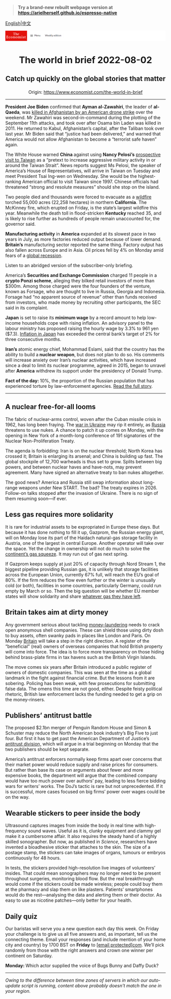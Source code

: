 > **Try a brand-new rebuilt webpage version at https://arielherself.github.io/espresso-native**

[English](https://github.com/arielherself/espresso/blob/main/README.md)|[中文](https://github-com.translate.goog/arielherself/espresso/blob/main/README.md?_x_tr_sl=en&_x_tr_tl=zh-CN&_x_tr_hl=zh-CN&_x_tr_pto=wapp)



![The Economist](menubar.png)

# <p align="center">The world in brief 2022-08-02</p>

## <p align="center">Catch up quickly on the global stories that matter</p>

<p align="center">Origin: <a href="https://www.economist.com/the-world-in-brief">https://www.economist.com/the-world-in-brief</a><hr>

<strong>President Joe Biden</strong> confirmed that <strong>Ayman al-Zawahiri</strong>, the leader of <strong>al-Qaeda</strong>, was [killed in Afghanistan by an American drone strike](https://www.economist.com/asia/2022/08/02/the-death-of-al-qaedas-leader-may-not-halt-a-jihadist-resurgence) over the weekend. Mr Zawahiri was second-in-command during the plotting of the September 11th attacks, and took over after Osama bin Laden was killed in 2011. He returned to Kabul, Afghanistan’s capital, after the Taliban took over last year. Mr Biden said that “justice had been delivered,” and warned that America would not allow Afghanistan to become a “terrorist safe haven” again. 

The White House warned <strong>China </strong>against using <strong>Nancy Pelosi’s</strong> [prospective visit to Taiwan](https://www.economist.com/china/2022/07/21/talk-of-nancy-pelosi-visiting-taiwan-angers-china) as a “pretext to increase aggressive military activity in or around the Taiwan Strait”. News reports suggest Ms Pelosi, the speaker of America’s House of Representatives, will arrive in Taiwan on Tuesday and meet President Tsai Ing-wen on Wednesday. She would be the highest-ranking American official to visit Taiwan since 1997. Chinese officials had threatened “strong and resolute measures” should she stop on the island.

Two people died and thousands were forced to evacuate as a [wildfire](https://www.economist.com/graphic-detail/2022/02/23/extraordinary-wildfire-events-are-happening-more-often) torched 55,000 acres (22,258 hectares) in northern <strong>California</strong>. The McKinney fire, which erupted on Friday, is the state’s largest wildfire this year. Meanwhile the death toll in flood-stricken <strong>Kentucky </strong>reached 35, and is likely to rise further as hundreds of people remain unaccounted for, the governor said.

<strong>Manufacturing activity</strong> in <strong>America</strong> expanded at its slowest pace in two years in July, as more factories reduced output because of lower demand. <strong>Britain’s</strong> manufacturing sector reported the same thing. Factory output has also fallen across Europe and in Asia. Oil prices fell by 4% on Monday amid fears of a [global recession](https://www.economist.com/finance-and-economics/2022/07/24/why-it-is-too-early-to-say-the-world-economy-is-in-recession). 

Listen to an abridged version of the subscriber-only briefing.

America’s <strong>Securities and Exchange Commission</strong> charged 11 people in a <strong>crypto Ponzi scheme</strong>, alleging they bilked retail investors of more than $300m. Among those charged were the four founders of the venture, known as Forsage, who are thought to live in Russia, Georgia and Indonesia. Forsage had “no apparent source of revenue” other than funds received from investors, who made money by recruiting other participants, the SEC said in its complaint.

<strong>Japan</strong> is set to raise its <strong>minimum wage</strong> by a record amount to help low-income households cope with rising inflation. An advisory panel to the labour ministry has proposed raising the hourly wage by 3.3% to 961 yen ($7.3). [Inflation in Japan](https://www.economist.com/finance-and-economics/2022/06/23/the-bank-of-japan-v-the-markets) has exceeded the central bank’s target of 2% for three consecutive months.

<strong>Iran’s </strong>atomic energy chief, Mohammad Eslami, said that the country has the ability to build a<strong> nuclear weapon</strong>, but does not plan to do so. His comments will increase anxiety over Iran’s nuclear activities, which have increased since a deal to limit its nuclear programme, agreed in 2015, began to unravel after <strong>America</strong> withdrew its support under the presidency of Donald Trump.

<strong>Fact of the day: </strong>10%, the proportion of the Russian population that has experienced torture by law-enforcement agencies. [Read the full story](https://www.economist.com/briefing/2022/07/28/vladimir-putin-is-in-thrall-to-a-distinctive-brand-of-russian-fascism).

----------

## A nuclear free-for-all looms

The fabric of nuclear-arms control, woven after the Cuban missile crisis in 1962, has long been fraying. The [war in Ukraine](https://www.economist.com/leaders/2022/06/02/a-new-nuclear-era) may rip it entirely, as [Russia](https://www.economist.com/briefing/2022/07/28/vladimir-putin-is-in-thrall-to-a-distinctive-brand-of-russian-fascism) threatens to use nukes. A chance to patch it up comes on Monday, with the opening in New York of a month-long conference of 191 signatories of the Nuclear Non-Proliferation Treaty.

The agenda is forbidding: Iran is on the nuclear threshold; North Korea has crossed it; Britain is enlarging its arsenal; and China is building up fast. The global stockpile of 12,700 warheads is thus set to grow. Splits between big powers, and between nuclear haves and have-nots, may prevent agreement. Many have signed an alternative treaty to ban nukes altogether.

The good news? America and Russia still swap information about long-range weapons under New START. The bad? The treaty expires in 2026. Follow-on talks stopped after the invasion of Ukraine. There is no sign of them resuming soon—if ever.

## Less gas requires more solidarity

It is rare for industrial assets to be expropriated in Europe these days. But because it has done nothing to fill it up, Gazprom, the Russian energy giant, will on Monday lose its part of the Haidach natural-gas storage facility in Austria, one of the largest in central Europe. Another operator will take over the space. Yet the change in ownership will not do much to solve the [continent’s gas squeeze](https://www.economist.com/europe/2022/07/28/the-eu-agrees-on-an-energy-diet-to-fight-russian-gas-cuts). It may run out of gas next spring.

If Gazprom keeps supply at just 20% of capacity through Nord Stream 1, the biggest pipeline providing Russian gas, it is unlikely that storage facilities across the European Union, currently 67% full, will reach the EU’s goal of 80%. If the firm reduces the flow even further or the winter is unusually cold (or both), facilities in some countries, particularly Germany, could run empty by March or so. Then the big question will be whether EU member states will show solidarity and share [whatever gas they have left](https://www.economist.com/europe/2022/07/11/europe-is-preparing-for-russian-gas-to-be-cut-off-this-winter).

## Britain takes aim at dirty money

Any government serious about tackling [money-laundering](https://www.economist.com/the-economist-reads/2022/07/11/the-best-books-to-read-to-understand-financial-crime) needs to crack open anonymous shell companies. These can shield those using dirty dosh to buy assets, often swanky pads in places like London and Paris. On Monday [Britain](https://www.economist.com/leaders/2022/05/07/how-to-solve-britains-dirty-money-problem) will take a step in the right direction. A register of the “beneficial” (real) owners of overseas companies that hold British property will come into force. The idea is to force more transparency on those hiding behind brass-plate firms in tax havens such as the British Virgin Islands.

The move comes six years after Britain introduced a public register of owners of domestic companies. This was seen at the time as a global landmark in the fight against financial crime. But the lessons from it are sobering. Policing has been weak, with few prosecutions for submitting false data. The omens this time are not good, either. Despite feisty political rhetoric, British law enforcement lacks the funding needed to get a grip on the money-rinsers.

## Publishers’ antitrust battle

The proposed $2.1bn merger of Penguin Random House and Simon &amp; Schuster may reduce the North American book industry’s Big Five to just four. But first it has to get past the American Department of Justice’s [antitrust division,](https://www.economist.com/special-report/2022/01/10/the-growing-demand-for-more-vigorous-antitrust-action) which will argue in a trial beginning on Monday that the two publishers should be kept separate.

America’s antitrust enforcers normally keep firms apart over concerns that their market power would reduce supply and raise prices for consumers. But rather than base its case on arguments about fewer and more expensive books, the department will argue that the combined company would have too much power over authors’ pay, leading to less fierce bidding wars for writers’ works. The DoJ’s tactic is rare but not unprecedented. If it is successful, more cases focused on big firms’ power over wages could be on the way. 

## Wearable stickers to peer inside the body

Ultrasound captures images from inside the body in real time with high-frequency sound waves. Useful as it is, clunky equipment and clammy gel make it a cumbersome affair. It also requires the steady hand of a highly skilled sonographer. But now, as published in <em>Science</em>, researchers have invented a bioadhesive sticker that attaches to the skin. The size of a postage stamp, the stickers can take images of organs, tumours or embryos continuously for 48 hours.

In tests, the stickers provided high-resolution live images of volunteers’ insides. That could mean sonographers may no longer need to be present throughout surgeries, monitoring blood flow. But the real breakthrough would come if the stickers could be made wireless; people could buy them at the pharmacy and slap them on like plasters. Patients’ smartphones would do the rest—analysing the data and alerting them or their doctor. As easy to use as nicotine patches—only better for your health.

## Daily quiz

Our baristas will serve you a new question each day this week. On Friday your challenge is to give us all five answers and, as important, tell us the connecting theme. Email your responses (and include mention of your home city and country) by 1700 BST on <strong>Friday</strong> to [<span class="__cf_email__" data-cfemail="7f2e0a16053a0c0f0d1a0c0c103f1a1c10111012160c0b51">[email&#160;protected]</span>com](https://mail.google.com/mail/?view=cm&amp;fs=1&amp;tf=1&amp;to=QuizEspresso@economist.com). We’ll pick randomly from those with the right answers and crown one winner per continent on Saturday.

<strong>Monday: </strong>Which actor supplied the voice of Bugs Bunny and Daffy Duck?

----------

*Owing to the difference between time zones of servers in which our auto-update script is running, content above probably doesn't match the one in your region.*
